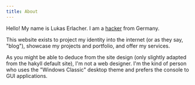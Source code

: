 ```yaml
---
title: About
---
```


Hello! My name is Lukas Erlacher. I am a [hacker](http://www.catb.org/hacker-emblem/) from Germany.

This website exists to project my identity into the internet (or as they say, "blog"), showcase my projects and portfolio, and offer my services.

As you might be able to deduce from the site design (only slightly adapted from the hakyll default site), I'm not a web designer. I'm the kind of person who uses the "Windows Classic" desktop theme and prefers the console to GUI applications.

